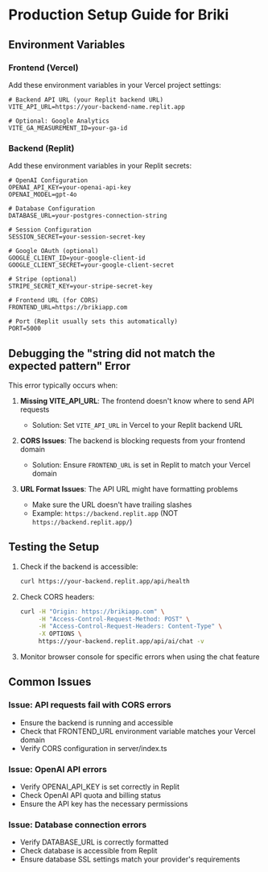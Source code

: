 # Production Setup Guide for Briki

## Environment Variables

### Frontend (Vercel)

Add these environment variables in your Vercel project settings:

```env
# Backend API URL (your Replit backend URL)
VITE_API_URL=https://your-backend-name.replit.app

# Optional: Google Analytics
VITE_GA_MEASUREMENT_ID=your-ga-id
```

### Backend (Replit)

Add these environment variables in your Replit secrets:

```env
# OpenAI Configuration
OPENAI_API_KEY=your-openai-api-key
OPENAI_MODEL=gpt-4o

# Database Configuration  
DATABASE_URL=your-postgres-connection-string

# Session Configuration
SESSION_SECRET=your-session-secret-key

# Google OAuth (optional)
GOOGLE_CLIENT_ID=your-google-client-id
GOOGLE_CLIENT_SECRET=your-google-client-secret

# Stripe (optional)
STRIPE_SECRET_KEY=your-stripe-secret-key

# Frontend URL (for CORS)
FRONTEND_URL=https://brikiapp.com

# Port (Replit usually sets this automatically)
PORT=5000
```

## Debugging the "string did not match the expected pattern" Error

This error typically occurs when:

1. **Missing VITE_API_URL**: The frontend doesn't know where to send API requests
   - Solution: Set `VITE_API_URL` in Vercel to your Replit backend URL

2. **CORS Issues**: The backend is blocking requests from your frontend domain
   - Solution: Ensure `FRONTEND_URL` is set in Replit to match your Vercel domain

3. **URL Format Issues**: The API URL might have formatting problems
   - Make sure the URL doesn't have trailing slashes
   - Example: `https://backend.replit.app` (NOT `https://backend.replit.app/`)

## Testing the Setup

1. Check if the backend is accessible:
   ```bash
   curl https://your-backend.replit.app/api/health
   ```

2. Check CORS headers:
   ```bash
   curl -H "Origin: https://brikiapp.com" \
        -H "Access-Control-Request-Method: POST" \
        -H "Access-Control-Request-Headers: Content-Type" \
        -X OPTIONS \
        https://your-backend.replit.app/api/ai/chat -v
   ```

3. Monitor browser console for specific errors when using the chat feature

## Common Issues

### Issue: API requests fail with CORS errors
- Ensure the backend is running and accessible
- Check that FRONTEND_URL environment variable matches your Vercel domain
- Verify CORS configuration in server/index.ts

### Issue: OpenAI API errors
- Verify OPENAI_API_KEY is set correctly in Replit
- Check OpenAI API quota and billing status
- Ensure the API key has the necessary permissions

### Issue: Database connection errors  
- Verify DATABASE_URL is correctly formatted
- Check database is accessible from Replit
- Ensure database SSL settings match your provider's requirements 
